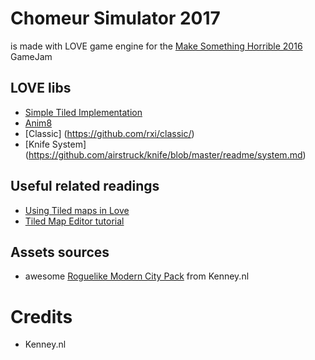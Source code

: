 # Chomeur Simulator 2017
is made with LOVE game engine for the [Make Something Horrible 2016](https://itch.io/jam/make-something-horrible-2016) GameJam

## LOVE libs
* [Simple Tiled Implementation](https://github.com/karai17/Simple-Tiled-Implementation)
* [Anim8](https://github.com/kikito/anim8)
* [Classic] (https://github.com/rxi/classic/)
* [Knife System] (https://github.com/airstruck/knife/blob/master/readme/system.md)

## Useful related readings

* [Using Tiled maps in Love](http://lua.space/gamedev/using-tiled-maps-in-love)
* [Tiled Map Editor tutorial](https://gamedevelopment.tutsplus.com/tutorials/introduction-to-tiled-map-editor-a-platform-agnostic-tool-for-level-maps--gamedev-2838)

## Assets sources
* awesome [Roguelike Modern City Pack](http://opengameart.org/content/roguelike-modern-city-pack) from Kenney.nl

# Credits
* Kenney.nl

